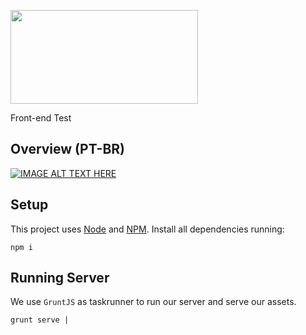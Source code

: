 <p>
  <a href="http://gulpjs.com">
    <img height="150" width="300" src="http://vecode.com/img/clients/default-logo.png">
  </a>
  <p>Front-end Test</p>
</p>

## Overview (PT-BR)

[![IMAGE ALT TEXT HERE](https://img.youtube.com/vi/kFfm8I9ogt8/0.jpg)](https://www.youtube.com/watch?v=kFfm8I9ogt8)

## Setup

This project uses [Node](https://nodejs.org/en/) and [NPM](https://nodejs.org/en/). Install all dependencies running:

```
npm i
```

## Running Server

We use `GruntJS` as taskrunner to run our server and serve our assets.

```
grunt serve | 
```
